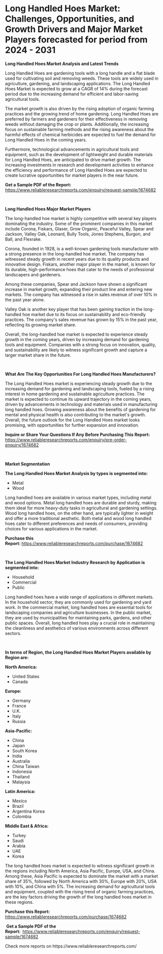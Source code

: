 <p><h1>Long Handled Hoes Market: Challenges, Opportunities, and Growth Drivers and Major Market Players forecasted for period from 2024 - 2031</h1></p><p><strong>Long Handled Hoes Market Analysis and Latest Trends</strong></p>
<p><p>Long Handled Hoes are gardening tools with a long handle and a flat blade used for cultivating soil and removing weeds. These tools are widely used in agriculture, gardening, and landscaping applications. The Long Handled Hoes Market is expected to grow at a CAGR of 14% during the forecast period due to the increasing demand for efficient and labor-saving agricultural tools.</p><p>The market growth is also driven by the rising adoption of organic farming practices and the growing trend of home gardening. Long Handled Hoes are preferred by farmers and gardeners for their effectiveness in removing weeds without damaging the crop or plants. Additionally, the increasing focus on sustainable farming methods and the rising awareness about the harmful effects of chemical herbicides are expected to fuel the demand for Long Handled Hoes in the coming years.</p><p>Furthermore, technological advancements in agricultural tools and equipment, such as the development of lightweight and durable materials for Long Handled Hoes, are anticipated to drive market growth. The increasing investments in research and development activities to enhance the efficiency and performance of Long Handled Hoes are expected to create lucrative opportunities for market players in the near future.</p></p>
<p><strong>Get a Sample PDF of the Report:&nbsp;</strong> <a href="https://www.reliableresearchreports.com/enquiry/request-sample/1674682">https://www.reliableresearchreports.com/enquiry/request-sample/1674682</a></p>
<p>&nbsp;</p>
<p><strong>Long Handled Hoes Major Market Players</strong></p>
<p><p>The long-handled hoe market is highly competitive with several key players dominating the industry. Some of the prominent companies in this market include Corona, Fiskars, Glaser, Grow Organic, Peaceful Valley, Spear and Jackson, Valley Oak, Leonard, Bully Tools, Jones Stephens, Burgon, and Ball, and Flexrake.</p><p>Corona, founded in 1928, is a well-known gardening tools manufacturer with a strong presence in the long-handled hoe market. The company has witnessed steady growth in recent years due to its quality products and innovative design. Fiskars, another major player in the market, is known for its durable, high-performance hoes that cater to the needs of professional landscapers and gardeners.</p><p>Among these companies, Spear and Jackson have shown a significant increase in market growth, expanding their product line and entering new markets. The company has witnessed a rise in sales revenue of over 10% in the past year alone.</p><p>Valley Oak is another key player that has been gaining traction in the long-handled hoe market due to its focus on sustainability and eco-friendly practices. The company's sales revenue has grown by 15% in the past year, reflecting its growing market share.</p><p>Overall, the long-handled hoe market is expected to experience steady growth in the coming years, driven by increasing demand for gardening tools and equipment. Companies with a strong focus on innovation, quality, and sustainability are likely to witness significant growth and capture a larger market share in the future.</p></p>
<p>&nbsp;</p>
<p><strong>What Are The Key Opportunities For Long Handled Hoes Manufacturers?</strong></p>
<p><p>The Long Handled Hoes market is experiencing steady growth due to the increasing demand for gardening and landscaping tools, fueled by a rising interest in home gardening and sustainable agriculture practices. The market is expected to continue its upward trajectory in the coming years, driven by advancements in technology and materials used in manufacturing long handled hoes. Growing awareness about the benefits of gardening for mental and physical health is also contributing to the market's growth. Overall, the future outlook for the Long Handled Hoes market looks promising, with opportunities for further expansion and innovation.</p></p>
<p><strong>Inquire or Share Your Questions If Any Before Purchasing This Report:</strong> <a href="https://www.reliableresearchreports.com/enquiry/pre-order-enquiry/1674682">https://www.reliableresearchreports.com/enquiry/pre-order-enquiry/1674682</a></p>
<p>&nbsp;</p>
<p><strong>Market Segmentation</strong></p>
<p><strong>The Long Handled Hoes Market Analysis by types is segmented into:</strong></p>
<p><ul><li>Metal</li><li>Wood</li></ul></p>
<p><p>Long handled hoes are available in various market types, including metal and wood options. Metal long handled hoes are durable and sturdy, making them ideal for more heavy-duty tasks in agricultural and gardening settings. Wood long handled hoes, on the other hand, are typically lighter in weight and offer a more traditional aesthetic. Both metal and wood long handled hoes cater to different preferences and needs of consumers, providing choices for various applications in the market.</p></p>
<p><strong>Purchase this Report:&nbsp;</strong><a href="https://www.reliableresearchreports.com/purchase/1674682">https://www.reliableresearchreports.com/purchase/1674682</a></p>
<p>&nbsp;</p>
<p><strong>The Long Handled Hoes Market Industry Research by Application is segmented into:</strong></p>
<p><ul><li>Household</li><li>Commercial</li><li>Public</li></ul></p>
<p><p>Long handled hoes have a wide range of applications in different markets. In the household sector, they are commonly used for gardening and yard work. In the commercial market, long handled hoes are essential tools for landscaping companies and agriculture businesses. In the public market, they are used by municipalities for maintaining parks, gardens, and other public spaces. Overall, long handled hoes play a crucial role in maintaining the cleanliness and aesthetics of various environments across different sectors.</p></p>
<p>&nbsp;</p>
<p><strong>In terms of Region, the Long Handled Hoes Market Players available by Region are:</strong></p>
<p>
    <p> <strong> North America: </strong>
        <ul>
            <li>United States</li>
            <li>Canada</li>
        </ul>
        </p> 
    <p> <strong> Europe: </strong>
        <ul>
            <li>Germany</li>
            <li>France</li>
            <li>U.K.</li>
            <li>Italy</li>
            <li>Russia</li>
        </ul>
        </p> 
    <p> <strong> Asia-Pacific: </strong>
        <ul>
            <li>China</li>
            <li>Japan</li>
            <li>South Korea</li>
            <li>India</li>
            <li>Australia</li>
            <li>China Taiwan</li>
            <li>Indonesia</li>
            <li>Thailand</li>
            <li>Malaysia</li>
        </ul>
        </p> 
    <p> <strong> Latin America: </strong>
        <ul>
            <li>Mexico</li>
            <li>Brazil</li>
            <li>Argentina Korea</li>
            <li>Colombia</li>
        </ul>
        </p> 
    <p> <strong> Middle East & Africa: </strong>
        <ul>
            <li>Turkey</li>
            <li>Saudi</li>
            <li>Arabia</li>
            <li>UAE</li>
            <li>Korea</li>
        </ul>
    </p>
    </p>
<p><p>The long handled hoes market is expected to witness significant growth in the regions including North America, Asia Pacific, Europe, USA, and China. Among these, Asia Pacific is expected to dominate the market with a market share of 35%, followed by North America with 30%, Europe with 20%, USA with 10%, and China with 5%. The increasing demand for agricultural tools and equipment, coupled with the rising trend of organic farming practices, are the key factors driving the growth of the long handled hoes market in these regions.</p></p>
<p><strong>Purchase this Report: </strong><a href="https://www.reliableresearchreports.com/purchase/1674682">https://www.reliableresearchreports.com/purchase/1674682</a></p>
<p>&nbsp;<strong>Get a Sample PDF of the Report:&nbsp;&nbsp;</strong><a href="https://www.reliableresearchreports.com/enquiry/request-sample/1674682">https://www.reliableresearchreports.com/enquiry/request-sample/1674682</a></p>
<p><strong></strong></p>
<p>Check more reports on https://www.reliableresearchreports.com/</p>